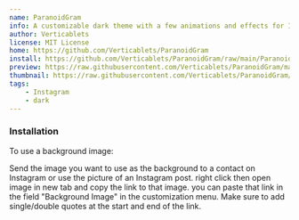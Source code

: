 ```yaml
---
name: ParanoidGram
info: A customizable dark theme with a few animations and effects for Instagram. Right click is enabled in posts and stories.
author: Verticablets
license: MIT License
home: https://github.com/Verticablets/ParanoidGram
install: https://github.com/Verticablets/ParanoidGram/raw/main/ParanoidGram.user.css
preview: https://raw.githubusercontent.com/Verticablets/ParanoidGram/main/Preview/ParanoidGramPrev.png
thumbnail: https://raw.githubusercontent.com/Verticablets/ParanoidGram/main/Preview/ParanoidGramThumb.png
tags:
    - Instagram
    - dark
---
```


<!-- Put extra information about the userstyle below this comment. Standard
Markdown syntax will be rendered as proper HTML. -->

### Installation

To use a background image: 

Send the image you want to use as the background to a contact on Instagram or use the picture of an Instagram post. right click then open image in new tab and copy the link to that image. you can paste that link in the field "Background Image" in the customization menu. Make sure to add single/double quotes at the start and end of the link.
